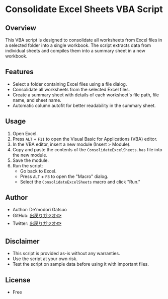 # Consolidate Excel Sheets VBA Script

## Overview
This VBA script is designed to consolidate all worksheets from Excel files in a selected folder into a single workbook. The script extracts data from individual sheets and compiles them into a summary sheet in a new workbook.

## Features
- Select a folder containing Excel files using a file dialog.
- Consolidate all worksheets from the selected Excel files.
- Create a summary sheet with details of each worksheet's file path, file name, and sheet name.
- Automatic column autofit for better readability in the summary sheet.

## Usage
1. Open Excel.
2. Press `ALT` + `F11` to open the Visual Basic for Applications (VBA) editor.
3. In the VBA editor, insert a new module (Insert > Module).
4. Copy and paste the contents of the `ConsolidateExcelSheets.bas` file into the new module.
5. Save the module.
6. Run the script:
   - Go back to Excel.
   - Press `ALT` + `F8` to open the "Macro" dialog.
   - Select the `ConsolidateExcelSheets` macro and click "Run."

## Author
- Author: De'modori Gatsuo
- GitHub: [出戻りガツオ🐟](https://github.com/DEmodoriGatsuO)
- Twitter: [出戻りガツオ🐟](https://twitter.com/DemodoriGatsuo)

## Disclaimer
- This script is provided as-is without any warranties.
- Use the script at your own risk.
- Test the script on sample data before using it with important files.

## License
- Free
